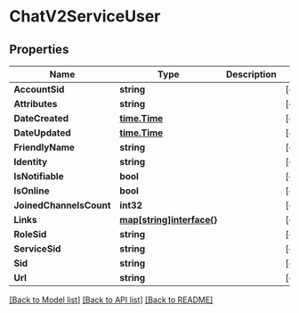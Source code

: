 # ChatV2ServiceUser

## Properties

Name | Type | Description | Notes
------------ | ------------- | ------------- | -------------
**AccountSid** | **string** |  | [optional] 
**Attributes** | **string** |  | [optional] 
**DateCreated** | [**time.Time**](time.Time.md) |  | [optional] 
**DateUpdated** | [**time.Time**](time.Time.md) |  | [optional] 
**FriendlyName** | **string** |  | [optional] 
**Identity** | **string** |  | [optional] 
**IsNotifiable** | **bool** |  | [optional] 
**IsOnline** | **bool** |  | [optional] 
**JoinedChannelsCount** | **int32** |  | [optional] 
**Links** | [**map[string]interface{}**](.md) |  | [optional] 
**RoleSid** | **string** |  | [optional] 
**ServiceSid** | **string** |  | [optional] 
**Sid** | **string** |  | [optional] 
**Url** | **string** |  | [optional] 

[[Back to Model list]](../README.md#documentation-for-models) [[Back to API list]](../README.md#documentation-for-api-endpoints) [[Back to README]](../README.md)



